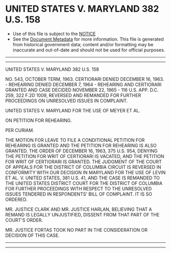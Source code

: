 ---
---

# UNITED STATES V. MARYLAND 382 U.S. 158

* Use of this file is subject to the [NOTICE](https://github.com/publicdocs/notice/blob/master/NOTICE)
* See the [Document Metadata](../../../) for more information.
  This file is generated from historical government data; content and/or formatting may be inaccurate and out-of-date and should not be used for official purposes.

----------
----------

UNITED STATES V. MARYLAND 382 U.S. 158

NO. 543, OCTOBER TERM, 1963.  CERTIORARI DENIED DECEMBER 16, 1963.  - REHEARING DENIED DECEMBER 7, 1964 - REHEARING AND CERTIORARI GRANTED AND CASE DECIDED NOVEMBER 22, 1965 - 116 U.S. APP. D.C. 259, 322 F.2D 1009, REVERSED AND REMANDED FOR FURTHER PROCEEDINGS ON UNRESOLVED ISSUES IN COMPLAINT.

UNITED STATES V. MARYLAND FOR THE USE OF MEYER ET AL.

ON PETITION FOR REHEARING.

PER CURIAM.

THE MOTION FOR LEAVE TO FILE A CONDITIONAL PETITION FOR REHEARING IS GRANTED AND THE PETITION FOR REHEARING IS ALSO GRANTED.  THE ORDER OF DECEMBER 16, 1963, 375 U.S. 954, DENYING THE PETITION FOR WRIT OF CERTIORARI IS VACATED, AND THE PETITION FOR WRIT OF CERTIORARI IS GRANTED.  THE JUDGMENT OF THE COURT OF APPEALS FOR THE DISTRICT OF COLUMBIA CIRCUIT IS REVERSED IN CONFORMITY WITH OUR DECISION IN MARYLAND FOR THE USE OF LEVIN ET AL. V. UNITED STATES, 381 U.S. 41, AND THE CASE IS REMANDED TO THE UNITED STATES DISTRICT COURT FOR THE DISTRICT OF COLUMBIA FOR FURTHER PROCEEDINGS WITH RESPECT TO THE UNRESOLVED ISSUES TENDERED IN RESPONDENTS' BILL OF COMPLAINT.  IT IS SO ORDERED.

MR. JUSTICE CLARK AND MR. JUSTICE HARLAN, BELIEVING THAT A REMAND IS LEGALLY UNJUSTIFIED, DISSENT FROM THAT PART OF THE COURT'S ORDER.

MR. JUSTICE FORTAS TOOK NO PART IN THE CONSIDERATION OR DECISION OF THIS CASE.


----------
----------


